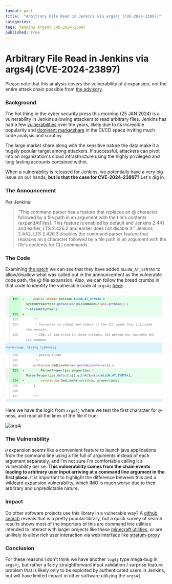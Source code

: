 ```yaml
---
layout: post
title:  "Arbitrary File Read in Jenkins via args4j (CVE-2024-23897)"
categories: 
tags: jenkins args4j CVE-2024-23897
published: True
---
```

# Arbitrary File Read in Jenkins via args4j (CVE-2024-23897)
Please note that this analysis covers the vulnerability of `@` expansion, not the entire attack chain possible from [the advisory](https://www.jenkins.io/security/advisory/2024-01-24/).

### Background
The hot thing in the cyber security press this morning (25 JAN 2024) is a vulnerability in Jenkins allowing attackers to read arbitrary files. Jenkins has had a few [vulnerabilities](https://www.cvedetails.com/vulnerability-list/vendor_id-15865/product_id-34004/Jenkins-Jenkins.html) over the years, likely due to its incredible popularity and [dominant marketshare](https://6sense.com/tech/continuos-integration/jenkins-market-share) in the CI/CD space inviting much code analysis and scrutiny.

The large market share along with the sensitive nature the data make it a hugely popular target among attackers. If successful, attackers can pivot into an organization's cloud infrastructure using the highly privileged and long lasting accounts contained within.

When a vulnerability is released for Jenkins, we potentially have a very big issue on our hands, **but is that the case for CVE-2024-23897?** Let's dig in.

### The Announcement
Per Jenkins:
> "This command parser has a feature that replaces an @ character followed by a file path in an argument with the file's contents (expandAtFiles). This feature is enabled by default and Jenkins 2.441 and earlier, LTS 2.426.2 and earlier does not disable it."
> Jenkins 2.442, LTS 2.426.3 disables the command parser feature that replaces an `@` character followed by a file path in an argument with the file’s contents for CLI commands.

### The Code
Examining [the patch](https://github.com/jenkinsci/jenkins/commit/554f03782057c499c49bbb06575f0d28b5200edb) we can see that they have added `ALLOW_AT_SYNTAX` to allow/disallow what was called out in the announcement as the vulnerable code path, the @ file expansion. Also, we can follow the bread crumbs in that code to identify the vulnerable code at `args4j` [here](https://github.com/kohsuke/args4j/blob/b819bd367a70fe102f7a7cab628c2e9f080705fe/args4j/src/org/kohsuke/args4j/CmdLineParser.java#L556):

![patch](assets/img/CVE-2024-23897/patch.png)


Here we have the logic from `args4j` where we test the first character for `@`-ness, and read all the lines of the file if true:

![arg4j](assets/img/CVE-2024-23897/readlllines.png)

### The Vulnerability
`@` expansion seems like a convenient feature to launch java applications from the command line using a file full of arguments instead of each argument separately, and I'm not sure I'm comfortable calling it a vulnerability per se. **This vulnerability comes from the chain events leading to arbitrary user input arriving at a command line argument in the first place.** It is important to highlight the difference between this and a wildcard expansion vulnerability, which IMO is much worse due to their arbitrary and unpredictable nature.

### Impact
Do other software projects use this library in a vulnerable way? A [github search](https://github.com/search?q=%22import+org.kohsuke.args4j.CmdLineParser%3B%22+path%3A*.java++NOT+is%3Aarchived&type=Code&ref=advsearch&l=&l=&p=3) reveals that is a pretty popular library, but a quick survey of search results shows most of the importers of this are command line utilities intended to interact with larger projects like these [minecraft utilities](https://github.com/search?q=%22import+org.kohsuke.args4j.CmdLineParser%3B%22+path%3A*.java++NOT+is%3Aarchived+minecraft&type=code&ref=advsearch), or are unlikely to allow rich user interaction via web interface like [stratum-proxy](https://github.com/search?q=%22import+org.kohsuke.args4j.CmdLineParser%3B%22+path%3A*.java++NOT+is%3Aarchived+stratum&type=code&ref=advsearch)

### Conclusion
For these reasons I don't think we have another `log4j` type mega-bug in `args4j`, but rather a fairly straightforward input validation / surprise feature problem that is likely only to be exploited by authenticated users in Jenkins, but will have limited impact in other software utilizing the `args4j`.